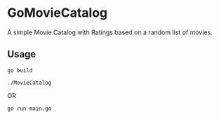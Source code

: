 # GoMovieCatalog

A simple Movie Catalog with Ratings based on a random list of movies. 

## Usage

``
go build
``

``
./MovieCatalog
``

OR 

``
go run main.go
``
